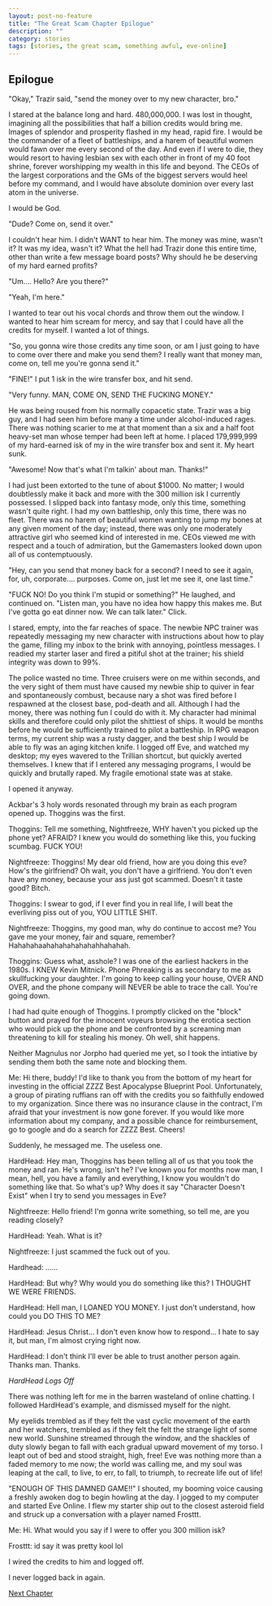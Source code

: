 ```yaml
---
layout: post-no-feature
title: "The Great Scam Chapter Epilogue"
description: ""
category: stories
tags: [stories, the great scam, something awful, eve-online]
---
```


## Epilogue

"Okay," Trazir said, "send the money over to my new character, bro."

I stared at the balance long and hard. 480,000,000. I was lost in thought, imagining all the possibilities that half a billion credits would bring me. Images of splendor and prosperity flashed in my head, rapid fire. I would be the commander of a fleet of battleships, and a harem of beautiful women would fawn over me every second of the day. And even if I were to die, they would resort to having lesbian sex with each other in front of my 40 foot shrine, forever worshipping my wealth in this life and beyond. The CEOs of the largest corporations and the GMs of the biggest servers would heel before my command, and I would have absolute dominion over every last atom in the universe.

I would be God.

"Dude? Come on, send it over."

I couldn't hear him. I didn't WANT to hear him. The money was mine, wasn't it? It was my idea, wasn't it? What the hell had Trazir done this entire time, other than write a few message board posts? Why should he be deserving of my hard earned profits?

"Um.... Hello? Are you there?"

"Yeah, I'm here."

I wanted to tear out his vocal chords and throw them out the window. I wanted to hear him scream for mercy, and say that I could have all the credits for myself. I wanted a lot of things.

"So, you gonna wire those credits any time soon, or am I just going to have to come over there and make you send them? I really want that money man, come on, tell me you're gonna send it."

"FINE!" I put 1 isk in the wire transfer box, and hit send.

"Very funny. MAN, COME ON, SEND THE FUCKING MONEY."

He was being roused from his normally copacetic state. Trazir was a big guy, and I had seen him before many a time under alcohol-induced rages. There was nothing scarier to me at that moment than a six and a half foot heavy-set man whose temper had been left at home. I placed 179,999,999 of my hard-earned isk of my in the wire transfer box and sent it. My heart sunk.

"Awesome! Now that's what I'm talkin' about man. Thanks!"

I had just been extorted to the tune of about $1000. No matter; I would doubtlessly make it back and more with the 300 million isk I currently possessed. I slipped back into fantasy mode, only this time, something wasn't quite right. I had my own battleship, only this time, there was no fleet. There was no harem of beautiful women wanting to jump my bones at any given moment of the day; instead, there was only one moderately attractive girl who seemed kind of interested in me. CEOs viewed me with respect and a touch of admiration, but the Gamemasters looked down upon all of us contemptuously.

"Hey, can you send that money back for a second? I need to see it again, for, uh, corporate.... purposes. Come on, just let me see it, one last time."

"FUCK NO! Do you think I'm stupid or something?" He laughed, and continued on. "Listen man, you have no idea how happy this makes me. But I've gotta go eat dinner now. We can talk later." Click.

I stared, empty, into the far reaches of space. The newbie NPC trainer was repeatedly messaging my new character with instructions about how to play the game, filling my inbox to the brink with annoying, pointless messages. I readied my starter laser and fired a pitiful shot at the trainer; his shield integrity was down to 99%.

The police wasted no time. Three cruisers were on me within seconds, and the very sight of them must have caused my newbie ship to quiver in fear and spontaneously combust, because nary a shot was fired before I respawned at the closest base, pod-death and all. Although I had the money, there was nothing fun I could do with it. My character had minimal skills and therefore could only pilot the shittiest of ships. It would be months before he would be sufficiently trained to pilot a battleship. In RPG weapon terms, my current ship was a rusty dagger, and the best ship I would be able to fly was an aging kitchen knife. I logged off Eve, and watched my desktop; my eyes wavered to the Trillian shortcut, but quickly averted themselves. I knew that if I entered any messaging programs, I would be quickly and brutally raped. My fragile emotional state was at stake.

I opened it anyway.

Ackbar's 3 holy words resonated through my brain as each program opened up. Thoggins was the first.

Thoggins: Tell me something, Nightfreeze, WHY haven't you picked up the phone yet? AFRAID? I knew you would do something like this, you fucking scumbag. FUCK YOU!

Nightfreeze: Thoggins! My dear old friend, how are you doing this eve? How's the girlfriend? Oh wait, you don't have a girlfriend. You don't even have any money, because your ass just got scammed. Doesn't it taste good? Bitch.

Thoggins: I swear to god, if I ever find you in real life, I will beat the everliving piss out of you, YOU LITTLE SHIT.

Nightfreeze: Thoggins, my good man, why do continue to accost me? You gave me your money, fair and square, remember? Hahahahaahahahahahahahhahahah.

Thoggins: Guess what, asshole? I was one of the earliest hackers in the 1980s. I KNEW Kevin Mitnick. Phone Phreaking is as secondary to me as skullfucking your daughter. I'm going to keep calling your house, OVER AND OVER, and the phone company will NEVER be able to trace the call. You're going down.

I had had quite enough of Thoggins. I promptly clicked on the "block" button and prayed for the innocent voyeurs browsing the erotica section who would pick up the phone and be confronted by a screaming man threatening to kill for stealing his money. Oh well, shit happens.

Neither Magnulus nor Jorpho had queried me yet, so I took the intiative by sending them both the same note and blocking them.

Me: Hi there, buddy! I'd like to thank you from the bottom of my heart for investing in the official ZZZZ Best Apocalypse Blueprint Pool. Unfortunately, a group of pirating ruffians ran off with the credits you so faithfully endowed to my organization. Since there was no insurance clause in the contract, I'm afraid that your investment is now gone forever. If you would like more information about my company, and a possible chance for reimbursement, go to google and do a search for ZZZZ Best. Cheers!

Suddenly, he messaged me. The useless one.

HardHead: Hey man, Thoggins has been telling all of us that you took the money and ran. He's wrong, isn't he? I've known you for months now man, I mean, hell, you have a family and everything, I know you wouldn't do something like that. So what's up? Why does it say "Character Doesn't Exist" when I try to send you messages in Eve?

Nightfreeze: Hello friend! I'm gonna write something, so tell me, are you reading closely?

HardHead: Yeah. What is it?

Nightfreeze: I just scammed the fuck out of you.

Hardhead: ......

HardHead: But why? Why would you do something like this? I THOUGHT WE WERE FRIENDS.

HardHead: Hell man, I LOANED YOU MONEY. I just don't understand, how could you DO THIS TO ME?

HardHead: Jesus Christ... I don't even know how to respond... I hate to say it, but man, I'm almost crying right now.

HardHead: I don't think I'll ever be able to trust another person again. Thanks man. Thanks.

*HardHead Logs Off*

There was nothing left for me in the barren wasteland of online chatting. I followed HardHead's example, and dismissed myself for the night.

My eyelids trembled as if they felt the vast cyclic movement of the earth and her watchers, trembled as if they felt the felt the strange light of some new world. Sunshine streamed through the window, and the shackles of duty slowly began to fall with each gradual upward movement of my torso. I leapt out of bed and stood straight, high, free! Eve was nothing more than a faded memory to me now; the world was calling me, and my soul was leaping at the call, to live, to err, to fall, to triumph, to recreate life out of life!

"ENOUGH OF THIS DAMNED GAME!!" I shouted, my booming voice causing a freshly awoken dog to begin howling at the day. I jogged to my computer and started Eve Online. I flew my starter ship out to the closest asteroid field and struck up a conversation with a player named Frosttt.

Me: Hi. What would you say if I were to offer you 300 million isk?

Frosttt: id say it was pretty kool lol

I wired the credits to him and logged off.

I never logged back in again.

[Next Chapter](/stories/the-great-scam/014.html)